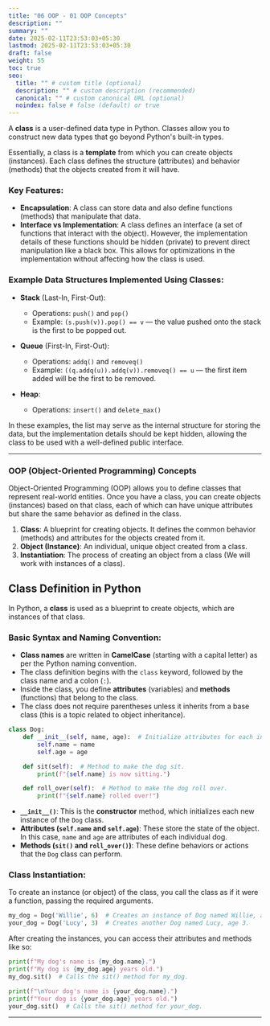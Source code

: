 ```yaml
---
title: "06 OOP - 01 OOP Concepts"
description: ""
summary: ""
date: 2025-02-11T23:53:03+05:30
lastmod: 2025-02-11T23:53:03+05:30
draft: false
weight: 55
toc: true
seo:
  title: "" # custom title (optional)
  description: "" # custom description (recommended)
  canonical: "" # custom canonical URL (optional)
  noindex: false # false (default) or true
---
```



A **class** is a user-defined data type in Python. Classes allow you to construct new data types that go beyond Python's built-in types. 

Essentially, a class is a **template** from which you can create objects (instances). Each class defines the structure (attributes) and behavior (methods) that the objects created from it will have.

### Key Features:

- **Encapsulation**: A class can store data and also define functions (methods) that manipulate that data.
- **Interface vs Implementation**: A class defines an interface (a set of functions that interact with the object). However, the implementation details of these functions should be hidden (private) to prevent direct manipulation like a black box. This allows for optimizations in the implementation without affecting how the class is used.

### Example Data Structures Implemented Using Classes:

- **Stack** (Last-In, First-Out):
    - Operations: `push()` and `pop()`
    - Example: `(s.push(v)).pop() == v` — the value pushed onto the stack is the first to be popped out.

- **Queue** (First-In, First-Out):
    - Operations: `addq()` and `removeq()`
    - Example: `((q.addq(u)).addq(v)).removeq() == u` — the first item added will be the first to be removed.

- **Heap**:    
    - Operations: `insert()` and `delete_max()`

In these examples, the list may serve as the internal structure for storing the data, but the implementation details should be kept hidden, allowing the class to be used with a well-defined public interface.

___

### OOP (Object-Oriented Programming) Concepts

Object-Oriented Programming (OOP) allows you to define classes that represent real-world entities. Once you have a class, you can create objects (instances) based on that class, each of which can have unique attributes but share the same behavior as defined in the class.

1. **Class**: A blueprint for creating objects. It defines the common behavior (methods) and attributes for the objects created from it.
2. **Object (Instance)**: An individual, unique object created from a class.
3. **Instantiation**: The process of creating an object from a class (We will work with instances of a class).


## Class Definition in Python

In Python, a **class** is used as a blueprint to create objects, which are instances of that class.

### Basic Syntax and Naming Convention:

- **Class names** are written in **CamelCase** (starting with a capital letter) as per the Python naming convention.
- The class definition begins with the `class` keyword, followed by the class name and a colon (`:`).
- Inside the class, you define **attributes** (variables) and **methods** (functions) that belong to the class.
- The class does not require parentheses unless it inherits from a base class (this is a topic related to object inheritance).

```python
class Dog:
    def __init__(self, name, age):  # Initialize attributes for each instance.
        self.name = name
        self.age = age

    def sit(self):  # Method to make the dog sit.
        print(f"{self.name} is now sitting.")

    def roll_over(self):  # Method to make the dog roll over.
        print(f"{self.name} rolled over!")
```

- **`__init__()`**: This is the **constructor** method, which initializes each new instance of the `Dog` class.
- **Attributes (`self.name` and `self.age`)**: These store the state of the object. In this case, `name` and `age` are attributes of each individual dog.
- **Methods (`sit()` and `roll_over()`)**: These define behaviors or actions that the `Dog` class can perform.

### Class Instantiation:

To create an instance (or object) of the class, you call the class as if it were a function, passing the required arguments.

```python
my_dog = Dog('Willie', 6)  # Creates an instance of Dog named Willie, age 6.
your_dog = Dog('Lucy', 3)  # Creates another Dog named Lucy, age 3.
```

After creating the instances, you can access their attributes and methods like so:

```python
print(f"My dog's name is {my_dog.name}.")
print(f"My dog is {my_dog.age} years old.")
my_dog.sit()  # Calls the sit() method for my_dog.

print(f"\nYour dog's name is {your_dog.name}.")
print(f"Your dog is {your_dog.age} years old.")
your_dog.sit()  # Calls the sit() method for your_dog.
```

---
